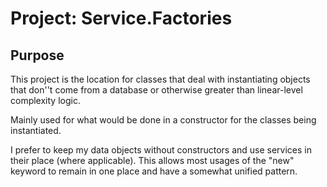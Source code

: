 ﻿# Project: Service.Factories

## Purpose

This project is the location for classes that deal with instantiating objects that don''t come from a database or otherwise greater than linear-level complexity logic.

Mainly used for what would be done in a constructor for the classes being instantiated.

I prefer to keep my data objects without constructors and use services in their place (where applicable). This allows most usages of the "new" keyword to remain in one place and have a somewhat unified pattern.


